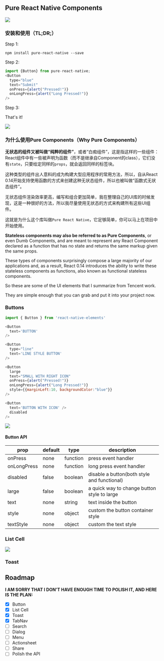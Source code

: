 ## Pure React Native Components

![](http://yuguous-10027517.file.myqcloud.com/pure-logo.png)

### 安装和使用（TL;DR;）

Step 1:

```
npm install pure-react-native --save
```

Step 2:

```js
import {Button} from pure-react-native;
<Button
  type="blue"
  text="Submit"
  onPress={alert("Pressed!")}
  onLongPress={alert("Long Pressed!")}
/>
```

Step 3:

That's it!

![](http://yuguous-10027517.file.myqcloud.com/button.png)

### 为什么使用Pure Components（Why Pure Components）

**无状态的组件又被叫做“纯粹的组件”**，或者“白痴组件”，这是指这样的一些组件：React组件中有一些被声明为函数（而不是继承自Component的class），它们没有`state`，只要给定同样的`props`，就会返回同样的标签块。

这种类型的组件出人意料的成为构建大型应用程序的常用方法，所以，自从React 0.14开始支持使用函数的方式来创建这种无状态组件，所以也被叫做“函数式无状态组件”。

无状态组件渲染效率更高，编写和组合更加简单，我在整理自己的UI库的时候发现，这是一种很好的方法，所以我尽量使用无状态的方式来构建所有这些UI组件。

这就是为什么这个库叫做`Pure React Native`，它足够简单，你可以马上在项目中开始使用。

**Stateless components may also be referred to as Pure Components**, or even Dumb Components, and are meant to represent any React Component declared as a function that has no state and returns the same markup given the same props.

These types of components surprisingly compose a large majority of our applications and, as a result, React 0.14 introduces the ability to write these stateless components as functions, also known as functional stateless components.

So these are some of the UI elements that I summarize from Tencent work.

They are simple enough that you can grab and put it into your project now.

### Buttons

```js
import { Button } from 'react-native-elements'

<Button
  text='BUTTON'
/>

<Button
  type="line"
  text='LINE STYLE BUTTON'
/>

<Button
  large
  text="SMALL WITH RIGHT ICON"
  onPress={alert("Pressed!")}
  onLongPress={alert("Long Pressed!")}
  style={{marginLeft:10, backgroundColor:"blue"}}
/>

<Button
  text='BUTTON WITH ICON' />
  disabled
/>
```

![](http://yuguous-10027517.file.myqcloud.com/button2.png)

#### Button API

| prop | default | type | description |
| ---- | ---- | ----| ---- |
| onPress | none | function | press event handler |
| onLongPress | none | function | long press event handler |
| disabled | false | boolean | disable a button(both style and functional) |
| large | false | boolean | a quick way to change button style to large |
| text | none | string | text inside the button |
| style | none | object | custom the button container style |
| textStyle | none | object | custom the text style |

### List Cell

![](http://yuguous-10027517.file.myqcloud.com/cells.png)

### Toast

## Roadmap

**I AM SORRY THAT I DON'T HAVE ENOUGH TIME TO POLISH IT, AND HERE IS THE PLAN:**

- [x] Button
- [x] List Cell
- [x] Toast
- [x] TabNav
- [ ] Search
- [ ] Dialog
- [ ] Menu
- [ ] Actionsheet
- [ ] Share
- [ ] Polish the API

